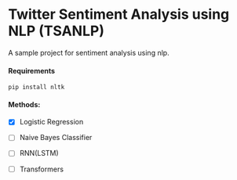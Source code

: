 # Twitter Sentiment Analysis using NLP (TSANLP)

 A sample project for sentiment analysis using nlp.
 
#### Requirements
    pip install nltk

#### Methods:

- [x] Logistic Regression
- [ ] Naive Bayes Classifier
- [ ] RNN(LSTM)
- [ ] Transformers



